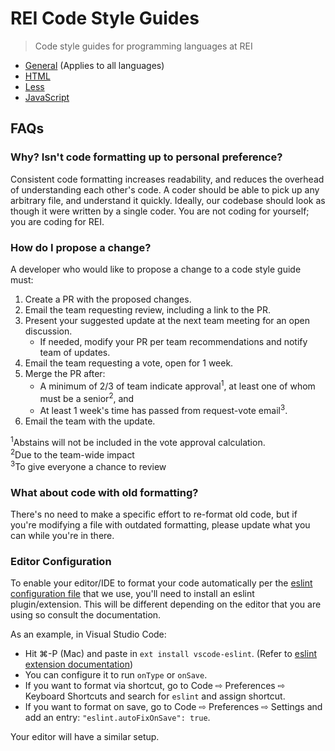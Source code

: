 # REI Code Style Guides

> Code style guides for programming languages at REI

- [General](/docs/general.md) (Applies to all languages)
- [HTML](/docs/html.md)
- [Less](/docs/less.md)
- [JavaScript](https://github.com/airbnb/javascript)

## FAQs

### Why? Isn't code formatting up to personal preference?

Consistent code formatting increases readability, and reduces the overhead of understanding each other's code. A coder should be able to pick up any arbitrary file, and understand it quickly. Ideally, our codebase should look as though it were written by a single coder. You are not coding for yourself; you are coding for REI.

### How do I propose a change?

A developer who would like to propose a change to a code style guide must:

1. Create a PR with the proposed changes.
1. Email the team requesting review, including a link to the PR.
1. Present your suggested update at the next team meeting for an open discussion.
    - If needed, modify your PR per team recommendations and notify team of updates.
1. Email the team requesting a vote, open for 1 week.
1. Merge the PR after:
    - A minimum of 2/3 of team indicate approval<sup>1</sup>, at least one of whom must be a senior<sup>2</sup>, and
    - At least 1 week's time has passed from request-vote email<sup>3</sup>.
1. Email the team with the update.

<sup>1</sup>Abstains will not be included in the vote approval calculation.<br>
<sup>2</sup>Due to the team-wide impact<br>
<sup>3</sup>To give everyone a chance to review<br>

### What about code with old formatting?

There's no need to make a specific effort to re-format old code, but if you're modifying a file with outdated formatting, please update what you can while you're in there.

### Editor Configuration

To enable your editor/IDE to format your code automatically per the [eslint  configuration file](//github.com/rei/code-style-guides/blob/add-eslint-config/.eslintrc.json) that we use, you'll need to install an eslint plugin/extension. This will be different depending on the editor that you are using so consult the documentation.

As an example, in Visual Studio Code:

  - Hit ⌘-P (Mac) and paste in `ext install vscode-eslint`. (Refer to [eslint extension documentation](https://marketplace.visualstudio.com/items?itemName=dbaeumer.vscode-eslint))
  - You can configure it to run `onType` or `onSave`.
  - If you want to format via shortcut, go to Code ⇨ Preferences ⇨ Keyboard Shortcuts and search for `eslint` and assign shortcut.
  - If you want to format on save, go to Code ⇨ Preferences ⇨ Settings and add an entry: `"eslint.autoFixOnSave": true`.

Your editor will have a similar setup.
